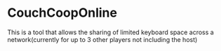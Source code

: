 # CouchCoopOnline
This is a tool that allows the sharing of limited keyboard space across a network(currently for up to 3 other players not including the host)
